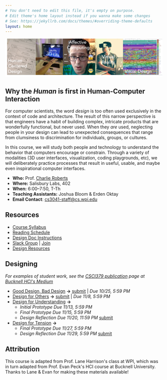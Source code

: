```yaml
---
# You don't need to edit this file, it's empty on purpose.
# Edit theme's home layout instead if you wanna make some changes
# See: https://jekyllrb.com/docs/themes/#overriding-theme-defaults
layout: home
---
```


![Human-Centered Design Process](img/hci_banner.png)

<!--
For computer scientists, the word _design_ is too often used exclusively in the context of code and architecture. The result of this narrow perspective is that engineers have a habit of building complex, intricate products that are wonderfully functional, but never used. When they _are_ used, neglecting people in your design can lead to unexpected consequences that range from clumsiness to discrimination for individuals, groups, or cultures.

In this course, we will study both people and technology to  understand the behavior that computers encourage or constrain. Through a variety of modalities (3D user interfaces, visualization, coding playgrounds, etc), we will deliberately practice processes that result in useful, usable, and maybe even inspirational computer interfaces. 
-->
## Why the _Human_ is first in Human-Computer Interaction
For computer scientists, the word _design_ is too often used exclusively in the context of code and architecture. The result of this narrow perspective is that engineers have a habit of building complex, intricate products that are wonderfully functional, but never used. When they _are_ used, neglecting people in your design can lead to unexpected consequences that range from clumsiness to discrimination for individuals, groups, or cultures.

In this course, we will study both people and technology to  understand the behavior that computers encourage or constrain. Through a variety of modalities (3D user interfaces, visualization, coding playgrounds, etc), we will deliberately practice processes that result in useful, usable, and maybe even inspirational computer interfaces.  

- **Who:** Prof. [Charlie Roberts](http://charlie-roberts.com)
- **Where:** Salisbury Labs, 402 
- **When:** 6:00–7:50, T-Th
- **Teaching Assistants:** Joshua Bloom & Erden Oktay
- **Email Contact**: [cs3041-staff@cs.wpi.edu](mailto:cs3041-staff@cs.wpi.edu)

## Resources
<!-- 
**[Availability Matrix for ALL projects (see bottom tabs)](https://docs.google.com/spreadsheets/d/1XP1acIxYnwktZnutnE5nyHl2-kfNOfGkjPqyZFTDWWM/edit#gid=1483891469)  
**[Reading Feedback Form](https://goo.gl/forms/9YribW48cQJjZiS42)**
- [Design Feedback Form](https://goo.gl/forms/OuwJuS3ELupkHFgy2)
- [Team Reflection Form](https://goo.gl/forms/4vpDLMoqeSCxr5LF2)
-->

- [Course Syllabus](docs/syllabus.html)
- [Reading Schedule](docs/schedule.html)
- [Design Doc Instructions](docs/designdocs.html)
- [Slack Group](https://cs3041-18b.slack.com/) \| [Join](https://join.slack.com/t/cs3041-18b/shared_invite/enQtNDYzMzcxNDMyNTAyLWJhYzIwZTAxMTVkNDc1NzcxYTViNjc2NDNhMTQ4MmM2MmNiZGZjN2Q0OTI3ZjA2MjQ3ODMzZWUyODczODYwNjE)
- [Design Resources](docs/resources.html)

## Designing
_For examples of student work, see the [CSCI379 publication](https://medium.com/bucknell-hci/tagged/csci379-hci) page at [Bucknell HCI's Medium](https://medium.com/bucknell-hci)_

- [Good Design, Bad Design](designs/goodbad_assn.html) **->** [submit](https://docs.google.com/spreadsheets/d/1_-c52ou3mpTM-5WZWA72Un6ohm9ZPpca2NkV5ujLrBU/edit?usp=sharing) \| _Due 10/25, 5:59 PM_
- [Design for Others](designs/visual_assn.html) **->** [submit](https://docs.google.com/spreadsheets/d/1U7gsWmazuKwDc3-ymrrKCwq4MaXGi1rNR3teIy_9iKU/edit?usp=sharing) \| _Due 11/8, 5:59 PM_
- [Design for Understanding](designs/datavis_assn.html) **->** 
  - _Initial Prototype Due 11/13, 5:59 PM_
  - _Final Prototype Due 11/15, 5:59 PM_
  - _Design Reflection Due 11/20, 11:59 PM_ [submit](https://docs.google.com/spreadsheets/d/18tzLR-S5XDisACe8jqp5Np2siVxnO0ZoQW2byGuy5SA/edit?usp=sharing)
- [Design for Tension](designs/chatbot_assn.html) **->** 
  - _Final Prototype Due 11/27, 5:59 PM_
  - _Design Reflection Due 11/29, 5:59 PM_ [submit](https://docs.google.com/spreadsheets/d/1zGi6VPkb5ympAJKXf3lOZkUys8JP-CM68rx8YjLC6pQ/edit?usp=sharing)


<!-- 
- [Design for Others](designs/visual_assn.html) **->** [submit](https://docs.google.com/spreadsheets/d/1JV-dlcXFRXPoh-2ms8BZEtR_dzpDk8Sa-sTBIVfgzcU/edit#gid=304752249) \| _Demo 3/23_ \| _Doc 3/26, 11:59 PM_
- [Design for Understanding](designs/datavis_assn.html) **->** [submit](https://docs.google.com/spreadsheets/d/1JV-dlcXFRXPoh-2ms8BZEtR_dzpDk8Sa-sTBIVfgzcU/edit#gid=711832985) \| _Demo 4/2_ \| _Doc 4/3, 11:59 PM_
- [Design for Tension](designs/chatbot_assn.html) **->** [submit](https://docs.google.com/spreadsheets/d/1JV-dlcXFRXPoh-2ms8BZEtR_dzpDk8Sa-sTBIVfgzcU/edit#gid=1873200654) \| _Demo 4/9_ \| _Doc 4/10 , 11:59 PM_
- ~~[Design for Fun](designs/gesture_assn.html) **->** [submit](#) \| _Demo 4/13_ \| _Doc 4/16, 11:59 PM_~~
- [Design for Wellbeing](designs/emotion_assn.html) **->** [submit](https://docs.google.com/spreadsheets/d/1JV-dlcXFRXPoh-2ms8BZEtR_dzpDk8Sa-sTBIVfgzcU/edit#gid=220366641) \| _Demo 4/19_ \| _Doc 4/23, 11:59 PM_
- [Design for Another World](designs/vr_assn.html) **->** [submit](https://docs.google.com/spreadsheets/d/1JV-dlcXFRXPoh-2ms8BZEtR_dzpDk8Sa-sTBIVfgzcU/edit#gid=175718970) \| _Demo 4/27_ \| _Doc 4/30, 11:59 PM_
**Final Project (Individual):** [Design Manifesto](docs/manifesto.html) \| _At the beginning of the last day of class_ **->** [submit](https://docs.google.com/spreadsheets/d/1JV-dlcXFRXPoh-2ms8BZEtR_dzpDk8Sa-sTBIVfgzcU/edit#gid=667431766)
-->

## Attribution
This course is adapted from Prof. Lane Harrison's class at WPI, which was in turn adapted from Prof. Evan Peck's HCI course at Bucknell University. Thanks to Lane & Evan for making these materials available!
